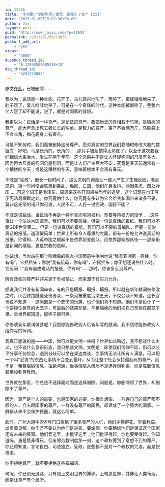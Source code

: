 ```yaml
---
id: 13655
title: '李承鹏：你删除得了世界，删除不了尊严 [zz]'
date: '2013-01-09T15:02:36+08:00'
author: Jay
layout: post
guid: 'http://www.jayxu.com/?p=13655'
permalink: /2013/01/09/13655
posturl_add_url:
    - 'yes'
views:
    - '4060'
duoshuo_thread_id:
    - '6.3356050859591E+18'
dsq_thread_id:
    - '4291729803'
---
```




原文<a href="http://blog.sina.com.cn/s/blog_46e7ba410102e9dp.html" target="_blank">在此</a>，已被删除……

<!--more-->

我以为：说话是一种本能。花开了，鸟儿高兴地叫了，雨停了，蜜蜂嗡嗡地来了。肚子饿了，婴儿哇哇地哭了。可是在一个奇怪的时代，这种本能被删除了。整整六亿人饿了却不能说，说了，就是对国家的背叛。

我更以为：说话是一种尊严。是记忆的尊严，敢把历史的真相载于竹简。是情感的尊严，能大声念出死去者长长的名单。是智力的尊严，亩产不会两万斤，马脑袋上不会长角，梅花鹿身上有斑点。

可是不知何时，我们竟被删掉这份尊严。面对真实的世界我们要随时修改大脑的数据库：好吧，马是长角的，长角的……那只手被娇惯得太熟练了，以至于这次要我们相信大禹治水，发生在两千年前。这个恶果并不是让人怀疑狗洞的尺度有多大，因为再大尺度的狗洞仍是狗洞，而是让人们产生巨大不安：究竟是春天前通常有一个糟糕的冬天；或是这糟糕的冬天，意味着根本不会再有春天。

不过是“宪政”，很长一段时间了，这么文明的词竟让一些人产生了生理反应，看到这词，第一时间便会联想到暴乱、煽颠、亡国，他们浑身发抖、两眼焦虑、四处弹压……可这个词正是毛泽东、周恩来这些开国领袖当年的追梦，这个词现在也正写于宪法最耀眼之处。你究竟怕什么，你究竟有多认为它会给共和国带来诸多不妥，莫非这光荣的词只你可说，人民不可，人民一说宪政，国将不国？

不过是说些话，当说话不再是一种不言而喻的权利，却要等待权力的授予……这件事让一个泱泱大国蒙羞。我们可以不要高楼，但要一份说真话的报纸。我们可以不要GDP世界第二，但要一份说真话的报纸。我们可以不要航母编队，但要一份说真话的报纸。道理很简单：世界上所有令人尊重的大国，都有一份被允许说真话的报纸。你得知，大英帝国之崛起不是依靠那支舰队，而依靠那条舰队街——那条街是新闻的喉咙，更是宗教的信仰。

你试想，当你站在那个叫缅甸的弹丸小国面前牛哄哄地说“我有亚洲第一高楼，你有吗”，它摇摇头；你说“我有航母，你有吗”，它摇摇头；你正想还说些什么时，它反问：“我有自由说话的报纸，你有吗”……那时，你该多么没尊严。

所有政权的尊严并非来源于有权禁止，而来源于有实力允许。

据说我们并没有新闻审查，有的只是瞒报、瞒报、瞒报。所以就在新年献词被修改之时，山西铁路隧道死伤者众，一条河被重度污染五天，不仅公众不知道，连长官也说不知道——这简直是一个悲伤的玩笑，也许他们真不知道。他们本是设计了一个要锁住世界的大笼子，可最后的结果却是，与世隔绝的他们把自己反锁在那笼子里。全世界都知道，那样子很可笑。

你修改新年献词做甚呢？我信你能修改别人给新年写的献词，我不信你能修改别人给你写的悼词。

我真正想说的是——中国，你可以更文明一些吗？世界如此贴近，我不想谈什么主义，也不谈什么意识形态，我只想谈文明。文明是：即使我们信仰不同，仍可以公平分享任何信息，遇到分歧可以坐在桌边商谈，当事情无法让所有人满意，可以用一个叫“妥协”的东西让事情不会变到最坏，从而让整个社会保持最起码的尊严。而不是：粗暴阻隔信息，拒绝沟通，当事情陷入僵局不是选择谈判桌，而是篡删信息甚至投到劳教所。

世界就在那里，你总是不选择面对而是选择删除。问题是，你删除得了世界，却删除不了尊严。

因为，尊严是个人的需要，也是国家的必要。你很难想像，一群连自己的尊严都不顾的人，会去顾国家的尊严，一群没有尊严的国民，却建成了一个强大的国家。一群猪从来不会保护猪圈，就这么简单。

此时，广州大道中289号门口聚集了很多尊严的人们，他们手捧鲜花、举着标语、发表着见解。你千万不要认为他们是逆民、要煽颠，你要确信他们是保证这个国家还有未来的资源。他们爱这里，才批评这里；他们批评得起，你也要受得起。你知道吗，虽是情非得已，但废除劳教制度那一刻，这个政权得到了意想不到的尊严。你还得知道，言论自由、司法独立、宪政，这些都不是对一个政权的咒语，而是祝福语。

你不拒绝尊严，就不要拒绝这些祝福语。

何况，你已别无退路，只有跟上文明世界的脚步。上帝造世界，并非让人类苟活，而是让尊严有个居所。